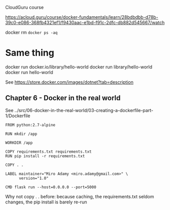 CloudGuru course

https://acloud.guru/course/docker-fundamentals/learn/28bdbdbb-d78b-39c0-e086-368fb4321ef1/f9430aac-e1bd-f91c-2dfc-db882d545667/watch

docker rm `docker ps -aq`

# Same thing

docker run docker.io/library/hello-world
docker run library/hello-world
docker run hello-world



See
https://store.docker.com/images/dotnet?tab=description

## Chapter 6 - Docker in the real world

See ../src/06-docker-in-the-real-world/03-creating-a-dockerfile-part-1/Dockerfile

```
FROM python:2.7-alpine

RUN mkdir /app

WORKDIR /app

COPY requirements.txt requirements.txt
RUN pip install -r requirements.txt

COPY . .

LABEL maintainer="Miro Adamy <miro.adamy@gmail.com>" \
      version="1.0"

CMD flask run --host=0.0.0.0 --port=5000

```

Why not copy . . before: because caching, the requirements.txt seldom changes, the pip install is barely re-run

